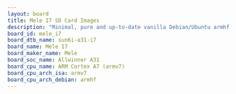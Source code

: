 ```yaml
---
layout: board
title: Mele I7 SD Card Images
description: "Minimal, pure and up-to-date vanilla Debian/Ubuntu armhf SD card images for Mele I7 by Mele, SoC: Allwinner A31, CPU ISA: armv7"
board_id: mele_i7
board_dtb_name: sun6i-a31-i7
board_name: Mele I7
board_maker_name: Mele
board_soc_name: Allwinner A31
board_cpu_name: ARM Cortex A7 (armv7)
board_cpu_arch_isa: armv7
board_cpu_arch_debian: armhf
---
```

